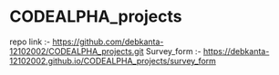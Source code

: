 # CODEALPHA_projects

repo link :- https://github.com/debkanta-12102002/CODEALPHA_projects.git
Survey_form :- https://debkanta-12102002.github.io/CODEALPHA_projects/survey_form
